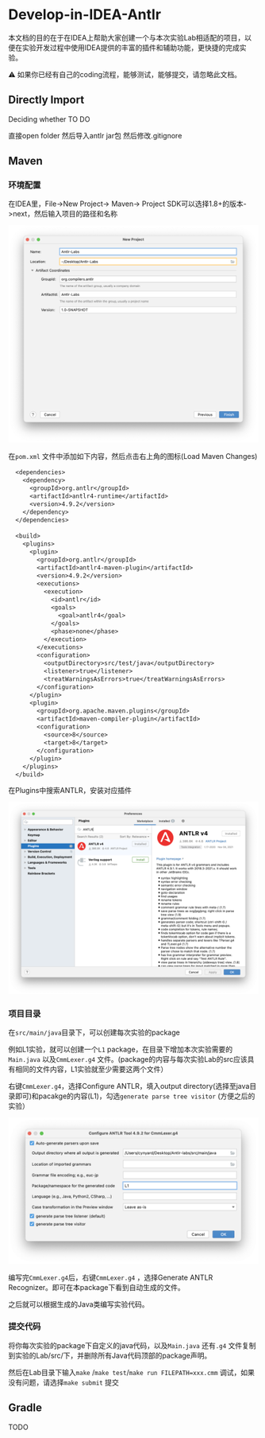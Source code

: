 # Develop-in-IDEA-Antlr

本文档的目的在于在IDEA上帮助大家创建一个与本次实验Lab相适配的项目，以便在实验开发过程中使用IDEA提供的丰富的插件和辅助功能，更快捷的完成实验。

⚠️ 如果你已经有自己的coding流程，能够测试，能够提交，请忽略此文档。

## Directly Import

Deciding whether TO DO

直接open folder 然后导入antlr jar包 然后修改.gitignore

## Maven

### 环境配置

在IDEA里，File->New Project-> Maven-> Project SDK可以选择1.8+的版本->next，然后输入项目的路径和名称

![](<.gitbook/assets/image (1).png>)

在`pom.xml` 文件中添加如下内容，然后点击右上角的图标(Load Maven Changes)

```markup
  <dependencies>
    <dependency>
      <groupId>org.antlr</groupId>
      <artifactId>antlr4-runtime</artifactId>
      <version>4.9.2</version>
    </dependency>
  </dependencies>

  <build>
    <plugins>
      <plugin>
        <groupId>org.antlr</groupId>
        <artifactId>antlr4-maven-plugin</artifactId>
        <version>4.9.2</version>
        <executions>
          <execution>
            <id>antlr</id>
            <goals>
              <goal>antlr4</goal>
            </goals>
            <phase>none</phase>
          </execution>
        </executions>
        <configuration>
          <outputDirectory>src/test/java</outputDirectory>
          <listener>true</listener>
          <treatWarningsAsErrors>true</treatWarningsAsErrors>
        </configuration>
      </plugin>
      <plugin>
        <groupId>org.apache.maven.plugins</groupId>
        <artifactId>maven-compiler-plugin</artifactId>
        <configuration>
          <source>8</source>
          <target>8</target>
        </configuration>
      </plugin>
    </plugins>
  </build>
```

在Plugins中搜索ANTLR，安装对应插件

![](.gitbook/assets/image.png)

### 项目目录

在`src/main/java`目录下，可以创建每次实验的package

例如L1实验，就可以创建一个`L1` package，在目录下增加本次实验需要的`Main.java` 以及`CmmLexer.g4` 文件。(package的内容与每次实验Lab的src应该具有相同的文件内容，L1实验就至少需要这两个文件）

右键`CmmLexer.g4`，选择Configure ANTLR，填入output directory(选择至java目录即可)和pacakge的内容(L1)，勾选`generate parse tree visitor` (方便之后的实验）

![](<.gitbook/assets/image (2).png>)

编写完`CmmLexer.g4`后，右键`CmmLexer.g4` ，选择Generate ANTLR Recognizer。即可在本package下看到自动生成的文件。

之后就可以根据生成的Java类编写实验代码。

### 提交代码

将你每次实验的package下自定义的java代码，以及`Main.java` 还有`.g4` 文件复制到实验的Lab/src/下，并删除所有Java代码顶部的package声明。

然后在Lab目录下输入`make` /`make test`/`make run FILEPATH=xxx.cmm` 调试，如果没有问题，请选择`make submit` 提交

## Gradle

TODO

